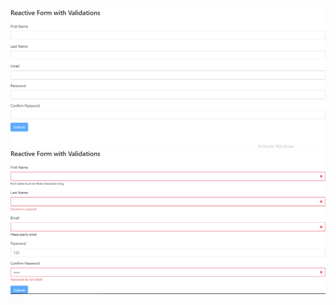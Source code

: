 ![](https://github.com/ParulPetal/Reactive-Form/blob/master/ReactiveForm.PNG)
![](https://github.com/ParulPetal/Reactive-Form/blob/master/ReactiveForm2.PNG)

